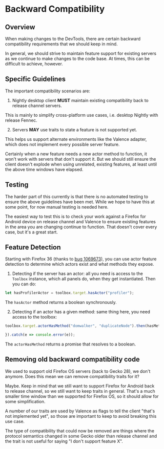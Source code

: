 # Backward Compatibility

## Overview

When making changes to the DevTools, there are certain backward compatibility requirements that we should keep in mind.

In general, we should strive to maintain feature support for existing servers as we continue to make changes to the code base. At times, this can be difficult to achieve, however.

## Specific Guidelines

The important compatibility scenarios are:

1. Nightly desktop client **MUST** maintain existing compatibility back to release channel servers.

This is mainly to simplify cross-platform use cases, i.e. desktop Nightly with release Fennec.

2. Servers **MAY** use traits to state a feature is not supported yet.

This helps us support alternate environments like the Valence adapter, which does not implement every possible server feature.

Certainly when a new feature needs a new actor method to function, it won't work with servers that don't support it. But we should still ensure the client doesn't explode when using unrelated, existing features, at least until the above time windows have elapsed.

## Testing

The harder part of this currently is that there is no automated testing to ensure the above guidelines have been met. While we hope to have this at some point, for now manual testing is needed here.

The easiest way to test this is to check your work against a Firefox for Android device on release channel and Valence to ensure existing features in the area you are changing continue to function. That doesn't cover every case, but it's a great start.

## Feature Detection

Starting with Firefox 36 (thanks to [bug 1069673](https://bugzilla.mozilla.org/show_bug.cgi?id=1069673)), you can use actor feature detection to determine which actors exist and what methods they expose.

1. Detecting if the server has an actor: all you need is access to the `Toolbox` instance, which all panels do, when they get instantiated. Then you can do:

```js
let hasProfilerActor = toolbox.target.hasActor("profiler");
```

The `hasActor` method returns a boolean synchronously.

2. Detecting if an actor has a given method: same thing here, you need access to the toolbox:

```js
toolbox.target.actorHasMethod("domwalker", "duplicateNode").then(hasMethod => {

}).catch(e => console.error(e));
```

The `actorHasMethod` returns a promise that resolves to a boolean.

## Removing old backward compatibility code

We used to support old Firefox OS servers (back to Gecko 28), we don't anymore. Does this mean we can remove compatibility traits for it?

Maybe. Keep in mind that we still want to support Firefox for Android back to release channel, so we still want to keep traits in general. That's a much smaller time window than we supported for Firefox OS, so it should allow for some simplification.

A number of our traits are used by Valence as flags to tell the client "that's not implemented yet", so those are important to keep to avoid breaking this use case.

The type of compatibility that could now be removed are things where the protocol semantics changed in some Gecko older than release channel and the trait is not useful for saying "I don't support feature X".
